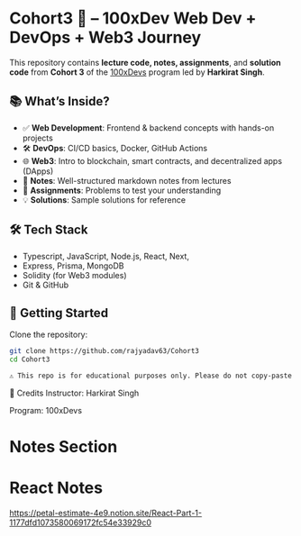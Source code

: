 # Cohort3 🚀 – 100xDev Web Dev + DevOps + Web3 Journey

This repository contains **lecture code, notes, assignments**, and **solution code** from **Cohort 3** of the [100xDevs](https://www.youtube.com/@HarkiratSingh) program led by **Harkirat Singh**.

## 📚 What’s Inside?

- ✅ **Web Development**: Frontend & backend concepts with hands-on projects
- 🛠️ **DevOps**: CI/CD basics, Docker, GitHub Actions
- 🌐 **Web3**: Intro to blockchain, smart contracts, and decentralized apps (DApps)
- 📝 **Notes**: Well-structured markdown notes from lectures
- 🎯 **Assignments**: Problems to test your understanding
- 💡 **Solutions**: Sample solutions for reference

## 🛠️ Tech Stack

- Typescript, JavaScript, Node.js, React, Next,
- Express, Prisma, MongoDB
- Solidity (for Web3 modules)
- Git & GitHub

## 🚀 Getting Started

Clone the repository:

```bash
git clone https://github.com/rajyadav63/Cohort3
cd Cohort3

⚠️ This repo is for educational purposes only. Please do not copy-paste code blindly — understand and learn from it!

```

🙏 Credits
Instructor: Harkirat Singh

Program: 100xDevs

# Notes Section

# React Notes

https://petal-estimate-4e9.notion.site/React-Part-1-1177dfd1073580069172fc54e33929c0
